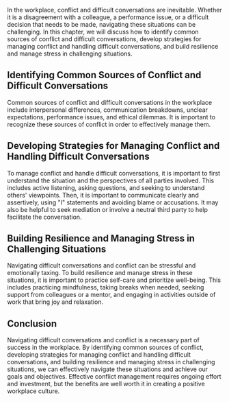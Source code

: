 
In the workplace, conflict and difficult conversations are inevitable. Whether it is a disagreement with a colleague, a performance issue, or a difficult decision that needs to be made, navigating these situations can be challenging. In this chapter, we will discuss how to identify common sources of conflict and difficult conversations, develop strategies for managing conflict and handling difficult conversations, and build resilience and manage stress in challenging situations.

Identifying Common Sources of Conflict and Difficult Conversations
------------------------------------------------------------------

Common sources of conflict and difficult conversations in the workplace include interpersonal differences, communication breakdowns, unclear expectations, performance issues, and ethical dilemmas. It is important to recognize these sources of conflict in order to effectively manage them.

Developing Strategies for Managing Conflict and Handling Difficult Conversations
--------------------------------------------------------------------------------

To manage conflict and handle difficult conversations, it is important to first understand the situation and the perspectives of all parties involved. This includes active listening, asking questions, and seeking to understand others' viewpoints. Then, it is important to communicate clearly and assertively, using "I" statements and avoiding blame or accusations. It may also be helpful to seek mediation or involve a neutral third party to help facilitate the conversation.

Building Resilience and Managing Stress in Challenging Situations
-----------------------------------------------------------------

Navigating difficult conversations and conflict can be stressful and emotionally taxing. To build resilience and manage stress in these situations, it is important to practice self-care and prioritize well-being. This includes practicing mindfulness, taking breaks when needed, seeking support from colleagues or a mentor, and engaging in activities outside of work that bring joy and relaxation.

Conclusion
----------

Navigating difficult conversations and conflict is a necessary part of success in the workplace. By identifying common sources of conflict, developing strategies for managing conflict and handling difficult conversations, and building resilience and managing stress in challenging situations, we can effectively navigate these situations and achieve our goals and objectives. Effective conflict management requires ongoing effort and investment, but the benefits are well worth it in creating a positive workplace culture.
